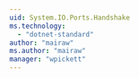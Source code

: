 ```yaml
---
uid: System.IO.Ports.Handshake
ms.technology: 
  - "dotnet-standard"
author: "mairaw"
ms.author: "mairaw"
manager: "wpickett"
---
```

